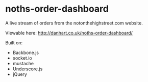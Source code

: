 noths-order-dashboard
=====================

A live stream of orders from the notonthehighstreet.com website.

Viewable here: http://danhart.co.uk/noths-order-dashboard/

Built on:
 - Backbone.js
 - socket.io
 - mustache
 - Underscore.js
 - jQuery
